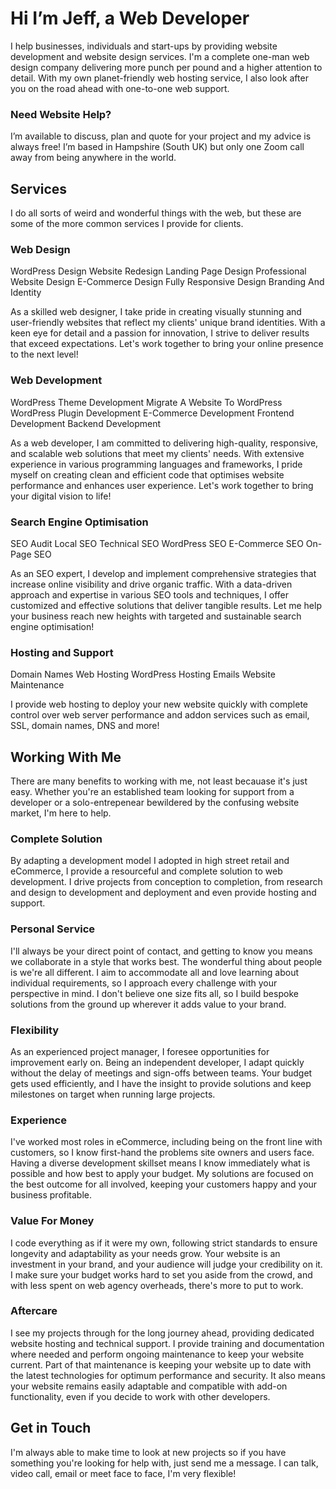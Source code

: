 # Hi I’m Jeff, a Web Developer

I help businesses, individuals and start-ups by providing website development and website design services. I'm a complete one-man web design company delivering more punch per pound and a higher attention to detail. With my own planet-friendly web hosting service, I also look after you on the road ahead with one-to-one web support.

### Need Website Help?

I’m available to discuss, plan and quote for your project and my advice is always free! I’m based in Hampshire (South UK) but only one Zoom call away from being anywhere in the world.

## Services

I do all sorts of weird and wonderful things with the web, but these are some of the more common services I provide for clients.

### Web Design
WordPress Design
Website Redesign
Landing Page Design
Professional Website Design
E-Commerce Design
Fully Responsive Design
Branding And Identity

As a skilled web designer, I take pride in creating visually stunning and user-friendly websites that reflect my clients' unique brand identities. With a keen eye for detail and a passion for innovation, I strive to deliver results that exceed expectations. Let's work together to bring your online presence to the next level!

### Web Development
WordPress Theme Development
Migrate A Website To WordPress
WordPress Plugin Development
E-Commerce Development
Frontend Development
Backend Development

As a web developer, I am committed to delivering high-quality, responsive, and scalable web solutions that meet my clients' needs. With extensive experience in various programming languages and frameworks, I pride myself on creating clean and efficient code that optimises website performance and enhances user experience. Let's work together to bring your digital vision to life!

### Search Engine Optimisation
SEO Audit
Local SEO
Technical SEO
WordPress SEO
E-Commerce SEO
On-Page SEO

As an SEO expert, I develop and implement comprehensive strategies that increase online visibility and drive organic traffic. With a data-driven approach and expertise in various SEO tools and techniques, I offer customized and effective solutions that deliver tangible results. Let me help your business reach new heights with targeted and sustainable search engine optimisation!

### Hosting and Support
Domain Names
Web Hosting
WordPress Hosting
Emails
Website Maintenance

I provide web hosting to deploy your new website quickly with complete control over web server performance and addon services such as email, SSL, domain names, DNS and more!

## Working With Me

There are many benefits to working with me, not least becauase it's just easy. Whether you're an established team looking for support from a developer or a solo-entrepenear bewildered by the confusing website market, I'm here to help.

### Complete Solution
By adapting a development model I adopted in high street retail and eCommerce, I provide a resourceful and complete solution to web development. I drive projects from conception to completion, from research and design to development and deployment and even provide hosting and support.

### Personal Service
I'll always be your direct point of contact, and getting to know you means we collaborate in a style that works best. The wonderful thing about people is we're all different. I aim to accommodate all and love learning about individual requirements, so I approach every challenge with your perspective in mind. I don't believe one size fits all, so I build bespoke solutions from the ground up wherever it adds value to your brand.

### Flexibility
As an experienced project manager, I foresee opportunities for improvement early on. Being an independent developer, I adapt quickly without the delay of meetings and sign-offs between teams. Your budget gets used efficiently, and I have the insight to provide solutions and keep milestones on target when running large projects.

### Experience
I've worked most roles in eCommerce, including being on the front line with customers, so I know first-hand the problems site owners and users face. Having a diverse development skillset means I know immediately what is possible and how best to apply your budget. My solutions are focused on the best outcome for all involved, keeping your customers happy and your business profitable.

### Value For Money
I code everything as if it were my own, following strict standards to ensure longevity and adaptability as your needs grow. Your website is an investment in your brand, and your audience will judge your credibility on it. I make sure your budget works hard to set you aside from the crowd, and with less spent on web agency overheads, there's more to put to work.

### Aftercare
I see my projects through for the long journey ahead, providing dedicated website hosting and technical support. I provide training and documentation where needed and perform ongoing maintenance to keep your website current. Part of that maintenance is keeping your website up to date with the latest technologies for optimum performance and security. It also means your website remains easily adaptable and compatible with add-on functionality, even if you decide to work with other developers.

## Get in Touch

I'm always able to make time to look at new projects so if you have something you're looking for help with, just send me a message. I can talk, video call, email or meet face to face, I'm very flexible!